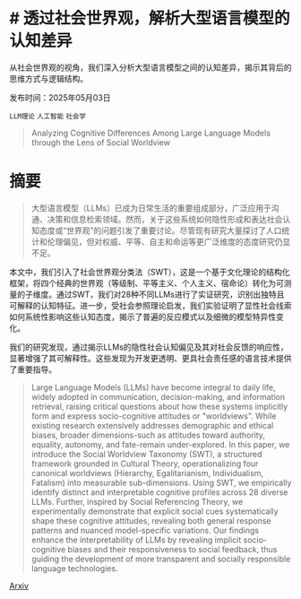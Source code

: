 # # 透过社会世界观，解析大型语言模型的认知差异
从社会世界观的视角，我们深入分析大型语言模型之间的认知差异，揭示其背后的思维方式与逻辑结构。

发布时间：2025年05月03日

`LLM理论` `人工智能` `社会学`

> Analyzing Cognitive Differences Among Large Language Models through the Lens of Social Worldview

# 摘要

> 大型语言模型（LLMs）已成为日常生活的重要组成部分，广泛应用于沟通、决策和信息检索领域。然而，关于这些系统如何隐性形成和表达社会认知态度或“世界观”的问题引发了重要讨论。尽管现有研究大量探讨了人口统计和伦理偏见，但对权威、平等、自主和命运等更广泛维度的态度研究仍显不足。

本文中，我们引入了社会世界观分类法（SWT），这是一个基于文化理论的结构化框架，将四个经典的世界观（等级制、平等主义、个人主义、宿命论）转化为可测量的子维度。通过SWT，我们对28种不同LLMs进行了实证研究，识别出独特且可解释的认知特征。进一步，受社会参照理论启发，我们实验证明了显性社会线索如何系统性影响这些认知态度，揭示了普遍的反应模式以及细微的模型特异性变化。

我们的研究发现，通过揭示LLMs的隐性社会认知偏见及其对社会反馈的响应性，显著增强了其可解释性。这些发现为开发更透明、更具社会责任感的语言技术提供了重要指导。

> Large Language Models (LLMs) have become integral to daily life, widely adopted in communication, decision-making, and information retrieval, raising critical questions about how these systems implicitly form and express socio-cognitive attitudes or "worldviews". While existing research extensively addresses demographic and ethical biases, broader dimensions-such as attitudes toward authority, equality, autonomy, and fate-remain under-explored. In this paper, we introduce the Social Worldview Taxonomy (SWT), a structured framework grounded in Cultural Theory, operationalizing four canonical worldviews (Hierarchy, Egalitarianism, Individualism, Fatalism) into measurable sub-dimensions. Using SWT, we empirically identify distinct and interpretable cognitive profiles across 28 diverse LLMs. Further, inspired by Social Referencing Theory, we experimentally demonstrate that explicit social cues systematically shape these cognitive attitudes, revealing both general response patterns and nuanced model-specific variations. Our findings enhance the interpretability of LLMs by revealing implicit socio-cognitive biases and their responsiveness to social feedback, thus guiding the development of more transparent and socially responsible language technologies.

[Arxiv](https://arxiv.org/abs/2505.01967)
